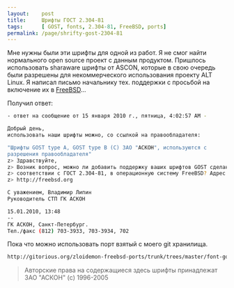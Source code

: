 ```yaml
---
layout:    post
title:     Шрифты ГОСТ 2.304-81
tags:      [ GOST, fonts, 2.304-81, FreeBSD, ports]
permalink: /page/shrifty-gost-2304-81
---
```


Мне нужны были эти шрифты для одной из работ. Я не смог найти нормального open source проект с данным продуктом. Пришлось использовать sharaware шрифты от ASCON, которые в свою очередь были разрешены  для некоммерческого использования проекту ALT Linux. Я написал письмо начальнику тех. поддержки с просьбой на включение их в [FreeBSD]...

Получил ответ:

```bash
- ответ на сообщение от 15 января 2010 г., пятница, 4:02:57 AM -

Добрый день,
использовать наши шрифты можно, со ссылкой на правообладателя:

"Шрифты GOST type A, GOST type B (С) ЗАО "АСКОН", используются с
разрешения правообладателя"
z> Здравствуйте,
z> Возник вопрос, можно ли добавить поддержку ваших шрифтов GOST сделанных в
z> соответствии с ГОСТ 2.304-81, в операционную систему FreeBSD? Адрес проекта
z> http://freebsd.org

С уважением, Владимир Липин
Руководитель СТП ГК АСКОН

15.01.2010, 13:48
-- 
ГК АСКОН, Санкт-Петербург.
Тел./факс (812) 703-3933, 703-3934, 702
```
Пока что можно использовать порт взятый с моего git хранилища.

```bash
http://gitorious.org/zloidemon-freebsd-ports/trunk/trees/master/font-gost
```
<blockquote>Авторские права на содержащиеся здесь шрифты принадлежат ЗАО "АСКОН" (c) 1996-2005</blockquote>

[FreeBSD]: http://www.freebsd.org/
